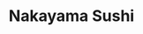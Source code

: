 ---
layout: place
title: "Nakayama Sushi"
permalink: /new-jersey/hazlet/nakayama-sushi.html
stateAbbr: NJ
stateName: New Jersey
cityName: Hazlet
seo:
  name: "Nakayama Sushi"
  type: Restaurant
  links: http://www.nakayamasushi.com/
description: "Japanese restaurant offering a traditional menu of sushi rolls, teriyaki, tempura & more. Nakayama Sushi serves delicious sushi in Hazlet, New Jersey. Try fresh Japanese dishes for a great dining experience. Available for takeout, delivery, lunch, and dinner."
place_id: ChIJ1wwjSIU0wokR4orBk1qGgrY
photos:
  - name: >-
      places/ChIJ1wwjSIU0wokR4orBk1qGgrY/photos/AeeoHcJkQlUy4Sn2KsgXu2b2uylu_7DNcSOQXh3yDT6dBVvkj2eWUFLGCi4XHBNFxdEJIChXUVi3suSztq0XS8ixjhEracW6D-rPhoyuja44BGsJXFb73EmY9w5TZsDF0OmrpmuFeId2D1cxTreNKoyxtnFPbDsCpztl-7oorUCKm7K9cliXmkFnLGvPhIbMeZVrKdrIWtWNWY8ufamus4qx093OZDSohAGjrovMyqZxpSyh0ZF5LNKQrw-RFqEvLUGKz_edkAnkr6qE9pim05ChWueh_GI6sIkfadqyAB2KUifcjw
    widthPx: 1080
    heightPx: 1920
    authorAttributions:
      - displayName: Nakayama Sushi
        uri: https://maps.google.com/maps/contrib/115052376272646576024
        photoUri: >-
          https://lh3.googleusercontent.com/a-/ALV-UjU7M53hBFpNmBDHEk-xWKHfYemQZ1a1vkSpX1ixIP7sXizH1ZqG=s100-p-k-no-mo
    flagContentUri: >-
      https://www.google.com/local/imagery/report/?cb_client=maps_api_places.places_api&image_key=!1e10!2sAF1QipPVn2qOD5PcA07bf0ThDezk7hjedCSO7fwh7IeS&hl=en-US
    googleMapsUri: >-
      https://www.google.com/maps/place//data=!3m4!1e2!3m2!1sAF1QipPVn2qOD5PcA07bf0ThDezk7hjedCSO7fwh7IeS!2e10!4m2!3m1!1s0x89c2348548230cd7:0xb682865a93c18ae2
  - name: >-
      places/ChIJ1wwjSIU0wokR4orBk1qGgrY/photos/AeeoHcLaHKFc8BLLeF2G3KejMNMhcJcuXfRqf77HMMDwGFzzhqocusG5CrBRRjdxeuCSKJvsdRvTBeHe7clR7rXSGcFCgaBCKMr-SjabPBNgWz0Z996jLP-KT5WUPDRpk6QkU4NJEn2usG6O3PgW_3xnSuOFqVVMPNhS80KTpj-g0FJODSZFY-18CRx6q-4fzNiC10gxk27gTvtASemF9QKTwTP6NnmVg7wpihucx6E6fpuGXLym3ssjTNHNG4L9Ue0iwuORsRN9Lb5oWqrpDrfmTTxIc-494EEjwaFwVDahhOWs7g
    widthPx: 4032
    heightPx: 3024
    authorAttributions:
      - displayName: Nakayama Sushi
        uri: https://maps.google.com/maps/contrib/115052376272646576024
        photoUri: >-
          https://lh3.googleusercontent.com/a-/ALV-UjU7M53hBFpNmBDHEk-xWKHfYemQZ1a1vkSpX1ixIP7sXizH1ZqG=s100-p-k-no-mo
    flagContentUri: >-
      https://www.google.com/local/imagery/report/?cb_client=maps_api_places.places_api&image_key=!1e10!2sAF1QipPojQ-WC-V9J7fMQbJZMAjBPY6S1gVRFRC57rG2&hl=en-US
    googleMapsUri: >-
      https://www.google.com/maps/place//data=!3m4!1e2!3m2!1sAF1QipPojQ-WC-V9J7fMQbJZMAjBPY6S1gVRFRC57rG2!2e10!4m2!3m1!1s0x89c2348548230cd7:0xb682865a93c18ae2
  - name: >-
      places/ChIJ1wwjSIU0wokR4orBk1qGgrY/photos/AeeoHcL-eZhP6xmkOLlix1j4BBm4DcfU1e2iiDvr2brJrviWE723UnC_ROQsQqyW-ILkQrHc8Bso4PDT-wt2_sGyTgVJKK4eI2oRL1iN3IgzZptDLCZArmykJcdel7SQgG68zObMAlcIKm5MnVVq3Y_3-Ie7LDuS8g1-cYKznBapYk0K-nI0FgaYahn7_mpr9wTmmNpbv1g2ky63jFnsQUWU0p_A8MUgvxLYrGZbKH5wzx4t4-INY8Bqh68HbnRDo1EaVzdEXOtvTfyLFniPIyo3a0cIOZ6SV9bKMgEGHoMz-GlBlQ
    widthPx: 3024
    heightPx: 4032
    authorAttributions:
      - displayName: Nakayama Sushi
        uri: https://maps.google.com/maps/contrib/115052376272646576024
        photoUri: >-
          https://lh3.googleusercontent.com/a-/ALV-UjU7M53hBFpNmBDHEk-xWKHfYemQZ1a1vkSpX1ixIP7sXizH1ZqG=s100-p-k-no-mo
    flagContentUri: >-
      https://www.google.com/local/imagery/report/?cb_client=maps_api_places.places_api&image_key=!1e10!2sAF1QipOzo44BGwTJIRpFUfU5Mof6eGUo6aiDRBbLFadZ&hl=en-US
    googleMapsUri: >-
      https://www.google.com/maps/place//data=!3m4!1e2!3m2!1sAF1QipOzo44BGwTJIRpFUfU5Mof6eGUo6aiDRBbLFadZ!2e10!4m2!3m1!1s0x89c2348548230cd7:0xb682865a93c18ae2
  - name: >-
      places/ChIJ1wwjSIU0wokR4orBk1qGgrY/photos/AeeoHcK3Ht31fezCCrEs3vff2u5s5AD9NWc1wpvLEqey31ik2JVSjxJ75RJiszawXXRE0767wjRfYB-DHcwWx6_nQTPDsN9HNHce_XxiDvHRkc-cNHYzMSdOvbWI0Pd-XzXBvD3PXyXVEuxEhn01QFVlOgxREJXcdx7U40MQHiOaAu3cubebq2i6kBFJNbG3Wv6I7vn192OMRrRkDnZsaId68cHpODrfqztHM_Va4lGUNJmBMjZI-l66nmH49QZlYvYofM0CvA5jDl5wGZZfYc69nFZ_LheFiXJqkf5ssidI9S4UWA
    widthPx: 3024
    heightPx: 4032
    authorAttributions:
      - displayName: Nakayama Sushi
        uri: https://maps.google.com/maps/contrib/115052376272646576024
        photoUri: >-
          https://lh3.googleusercontent.com/a-/ALV-UjU7M53hBFpNmBDHEk-xWKHfYemQZ1a1vkSpX1ixIP7sXizH1ZqG=s100-p-k-no-mo
    flagContentUri: >-
      https://www.google.com/local/imagery/report/?cb_client=maps_api_places.places_api&image_key=!1e10!2sAF1QipPzcTOdxLizMHdNL_OnhmwF_eHdILO-BJyXg24N&hl=en-US
    googleMapsUri: >-
      https://www.google.com/maps/place//data=!3m4!1e2!3m2!1sAF1QipPzcTOdxLizMHdNL_OnhmwF_eHdILO-BJyXg24N!2e10!4m2!3m1!1s0x89c2348548230cd7:0xb682865a93c18ae2
  - name: >-
      places/ChIJ1wwjSIU0wokR4orBk1qGgrY/photos/AeeoHcJEqmYU1ETi37qS68QqNGoiuaGfYQkELK3GlMWWUqZ66jrdODnHkpT-x168XK6NzgbNlvPIh5LgDJ3Xas09DIeOV0HgszZkeGpqGA0ixC2LYJh5wzat1cm8pdzyKUiucGpqX2xVqPhtY3e25zQ7gBv69vVkvPq6LZOOeJXV9dxJgzhdH0IEbRc-KieA3NzOCNTEL1URVDndYp58jnMnCuWJacXn8Q1T5mDEdBiv-MP_qbdnwKn5Xg8rf_-IzJJE2arkoI9J1CLewI4hQpFXmHdy5k2dyxGa7CwjP5P6wOUoSA
    widthPx: 3024
    heightPx: 4032
    authorAttributions:
      - displayName: Nakayama Sushi
        uri: https://maps.google.com/maps/contrib/115052376272646576024
        photoUri: >-
          https://lh3.googleusercontent.com/a-/ALV-UjU7M53hBFpNmBDHEk-xWKHfYemQZ1a1vkSpX1ixIP7sXizH1ZqG=s100-p-k-no-mo
    flagContentUri: >-
      https://www.google.com/local/imagery/report/?cb_client=maps_api_places.places_api&image_key=!1e10!2sAF1QipOd8sOHXfD_N6v221P6oqqeqgN1T_8l0VdwKLDk&hl=en-US
    googleMapsUri: >-
      https://www.google.com/maps/place//data=!3m4!1e2!3m2!1sAF1QipOd8sOHXfD_N6v221P6oqqeqgN1T_8l0VdwKLDk!2e10!4m2!3m1!1s0x89c2348548230cd7:0xb682865a93c18ae2
  - name: >-
      places/ChIJ1wwjSIU0wokR4orBk1qGgrY/photos/AeeoHcL5oIsyfhBICxAgg3vM5jELUE7CBzlZrEw0AjuAO_f5UFxfj_dA-irCyfUVrKlzx3KjX_aQyaVRjLk6Mz3gp6VwmHj5qSg7kcPKt6mAn1mcGffrzg0QyUuSVDDVntePFQX5Dei5MPXbB29WPLgi-pRuevqN0QRSn-3o6hvN89Xs0pW2YnY0AxSVQgDAOWV_EIwmMwbPBHNnEvnR5Nk5qKqeX4631cBArraLe31XbsY6VU2viYwys0L5YxK-pv9X51VD6HAUbqVt3s_ClKle-pzkax4r_PMZEnzg1a5gbENWl6O7ssrTumT5iDxXaGOP-jV9ybZlZU3hxn06n01TgssMYVj_WSUtayU-lCIsmgyq8S7PPlPfdzSCKAm0DSbKUZZy77WaFKXFAKmN6V6OKn5eIZ-4nqTZR7JrnFdwI-m52A
    widthPx: 4048
    heightPx: 3036
    authorAttributions:
      - displayName: Kaz
        uri: https://maps.google.com/maps/contrib/110832707261825289043
        photoUri: >-
          https://lh3.googleusercontent.com/a/ACg8ocI2cIIOggU0SP4g-l-d-uPtgJ-hbbAwzXvK4hZhnuTidMr7cA=s100-p-k-no-mo
    flagContentUri: >-
      https://www.google.com/local/imagery/report/?cb_client=maps_api_places.places_api&image_key=!1e10!2sCIHM0ogKEICAgICE8ZfTAQ&hl=en-US
    googleMapsUri: >-
      https://www.google.com/maps/place//data=!3m4!1e2!3m2!1sCIHM0ogKEICAgICE8ZfTAQ!2e10!4m2!3m1!1s0x89c2348548230cd7:0xb682865a93c18ae2
  - name: >-
      places/ChIJ1wwjSIU0wokR4orBk1qGgrY/photos/AeeoHcI3oWRYmH3qdiaYb5IAIIuu4EPcCRxoZmHSWm0djTx1zDQl8YCdJrKqt-kgPn5LJHeSoqMhXHSz-gfqhWPwAD2ElZ9lum4Y-vCx_LWJlDY-6oMQpNnrxGye-ZIgLOF140nbqWvJ0XZ3jXKdQr4AbAaLh9tn2z5ThmhHQ3AnMHGZZTk2oIGeVO_mOoJp68_Ak6PPY8DHRxfUV7WsQrwzQD_MLzz6v9rZO5S8ZLD4Bfm4a8I9gXZzovve1TyEZw8XlMxuXJW7eTQpAwSro095Q4xt34r21gPlWGfPoZ0WszIQCw
    widthPx: 4032
    heightPx: 3024
    authorAttributions:
      - displayName: Nakayama Sushi
        uri: https://maps.google.com/maps/contrib/115052376272646576024
        photoUri: >-
          https://lh3.googleusercontent.com/a-/ALV-UjU7M53hBFpNmBDHEk-xWKHfYemQZ1a1vkSpX1ixIP7sXizH1ZqG=s100-p-k-no-mo
    flagContentUri: >-
      https://www.google.com/local/imagery/report/?cb_client=maps_api_places.places_api&image_key=!1e10!2sAF1QipPOVfH83IDOoG0LJVfisZTkPR-K51NUz0Zvek_I&hl=en-US
    googleMapsUri: >-
      https://www.google.com/maps/place//data=!3m4!1e2!3m2!1sAF1QipPOVfH83IDOoG0LJVfisZTkPR-K51NUz0Zvek_I!2e10!4m2!3m1!1s0x89c2348548230cd7:0xb682865a93c18ae2
  - name: >-
      places/ChIJ1wwjSIU0wokR4orBk1qGgrY/photos/AeeoHcKprJBuL4gI3GAuBjK8tbjxwx9GYeYkI-F4_hWFhaKpYraZ2f2-puuCG5wCtRLCbmdMhW5lDBMLpOkJjtmEgylrybbGiRamzLv8JUqqAb4DfjyWkvJXLBqI7WNPY4DjaCxCSeYJ81FU33Aus4K_nos-l5yokz-G557Q7CYgfmkl2wHMiDt1gYMh8vUpFwKmNF6aOglCcibPbfmsFg9_y7ZBsapPY8DAxEHWNo2YhH1fSNEUnkDoiCV01PdAK9jEzocOk9RnDhSVsQdG4qdRp-U6vEboNtzYNXbV-rS64HuH6w
    widthPx: 3024
    heightPx: 4032
    authorAttributions:
      - displayName: Nakayama Sushi
        uri: https://maps.google.com/maps/contrib/115052376272646576024
        photoUri: >-
          https://lh3.googleusercontent.com/a-/ALV-UjU7M53hBFpNmBDHEk-xWKHfYemQZ1a1vkSpX1ixIP7sXizH1ZqG=s100-p-k-no-mo
    flagContentUri: >-
      https://www.google.com/local/imagery/report/?cb_client=maps_api_places.places_api&image_key=!1e10!2sAF1QipMItDWKio1AoV47TO8S8DpyPqVkeI27UqjpQ-wz&hl=en-US
    googleMapsUri: >-
      https://www.google.com/maps/place//data=!3m4!1e2!3m2!1sAF1QipMItDWKio1AoV47TO8S8DpyPqVkeI27UqjpQ-wz!2e10!4m2!3m1!1s0x89c2348548230cd7:0xb682865a93c18ae2
  - name: >-
      places/ChIJ1wwjSIU0wokR4orBk1qGgrY/photos/AeeoHcK62BbYnl-Z5e8OWua13qopjEDUDih3fzAt-tZ4BC_SMkDjtWzLqQ3CZ2ET0xOVkqTscoeiYoUiNyfT6L_8wJDyhC71hO495OPfK6AzezTVR7sMmqiJwIlIDRLalSNu44v9WQgFOvkzWIcRc6BJnZQNHv--BBVKcU5c24ekikQs2RZRlIDIwmWGAYYJxEW8pgQAKGkS_DX4Yv6rigeb1-V9oL7FLzetzva-UUsDjH0cRllLYHQqgS8a5rDdeT3RD9NC2vITk8EVVB-a3exyJxFUkW1Vd6zzThU0961NgyAYew
    widthPx: 4032
    heightPx: 3024
    authorAttributions:
      - displayName: Nakayama Sushi
        uri: https://maps.google.com/maps/contrib/115052376272646576024
        photoUri: >-
          https://lh3.googleusercontent.com/a-/ALV-UjU7M53hBFpNmBDHEk-xWKHfYemQZ1a1vkSpX1ixIP7sXizH1ZqG=s100-p-k-no-mo
    flagContentUri: >-
      https://www.google.com/local/imagery/report/?cb_client=maps_api_places.places_api&image_key=!1e10!2sAF1QipPQrq6Zzc_hqA91x0Tuxhv0EGCwm-bERska1X5a&hl=en-US
    googleMapsUri: >-
      https://www.google.com/maps/place//data=!3m4!1e2!3m2!1sAF1QipPQrq6Zzc_hqA91x0Tuxhv0EGCwm-bERska1X5a!2e10!4m2!3m1!1s0x89c2348548230cd7:0xb682865a93c18ae2
  - name: >-
      places/ChIJ1wwjSIU0wokR4orBk1qGgrY/photos/AeeoHcJyqSdkiF71x_Ca0njG9AvyUJmx7UI5pFJNsFSAxPsIY_b9ACFtHsmSTO6or426w5OMOXNrlnAr6UoF8LDV82CeQyLJ7yBKX0P_YXjRAHq8OhGmhBXgoyAmkXkxa2JuLuWSV42sbnq8rKzn0KL0zDS4CF8wCHAxh57fkCTBZLgomgAkMuRZmDjnRXawV6fvCx4pYXcg5-gqI7TzulIfMCyy0IWYkYN3gUFos2RwxCugOLxLzreoGnFnwZC4wQ9ah1uMfS2k56Mm1N5pTClB1J1pzOob8Gy2E-3oitI--nmppg
    widthPx: 3024
    heightPx: 4032
    authorAttributions:
      - displayName: Nakayama Sushi
        uri: https://maps.google.com/maps/contrib/115052376272646576024
        photoUri: >-
          https://lh3.googleusercontent.com/a-/ALV-UjU7M53hBFpNmBDHEk-xWKHfYemQZ1a1vkSpX1ixIP7sXizH1ZqG=s100-p-k-no-mo
    flagContentUri: >-
      https://www.google.com/local/imagery/report/?cb_client=maps_api_places.places_api&image_key=!1e10!2sAF1QipP3qz-Hx0BXAIbTi3uH2w5DJ2HIwetP9F7fnVQT&hl=en-US
    googleMapsUri: >-
      https://www.google.com/maps/place//data=!3m4!1e2!3m2!1sAF1QipP3qz-Hx0BXAIbTi3uH2w5DJ2HIwetP9F7fnVQT!2e10!4m2!3m1!1s0x89c2348548230cd7:0xb682865a93c18ae2
address: '745 Poole Ave #3, Hazlet, NJ 07730, USA'
street: '745 Poole Ave #3'
city: Hazlet
state: NJ
zip: '07730'
country: USA
neighborhood: null
latitude: '40.434467'
longitude: '-74.181488'
accessibility_options:
  wheelchairAccessibleParking: true
  wheelchairAccessibleEntrance: true
  wheelchairAccessibleRestroom: true
  wheelchairAccessibleSeating: true
business_status: OPERATIONAL
name: Nakayama Sushi
google_maps_links:
  directionsUri: >-
    https://www.google.com/maps/dir//''/data=!4m7!4m6!1m1!4e2!1m2!1m1!1s0x89c2348548230cd7:0xb682865a93c18ae2!3e0
  placeUri: https://maps.google.com/?cid=13151221585459383010
  writeAReviewUri: >-
    https://www.google.com/maps/place//data=!4m3!3m2!1s0x89c2348548230cd7:0xb682865a93c18ae2!12e1
  reviewsUri: >-
    https://www.google.com/maps/place//data=!4m4!3m3!1s0x89c2348548230cd7:0xb682865a93c18ae2!9m1!1b1
  photosUri: >-
    https://www.google.com/maps/place//data=!4m3!3m2!1s0x89c2348548230cd7:0xb682865a93c18ae2!10e5
primary_type: Sushi Restaurant
opening_hours:
  regular: null
  current: null
secondary_opening_hours:
  regular:
    weekdayDescriptions: null
    type: null
  current:
    weekdayDescriptions: null
    type: null
phone: (732) 264-8889
price_level: PRICE_LEVEL_INEXPENSIVE
price_range: $20 &ndash; $30
rating: '4.2'
rating_count: 0
website: http://www.nakayamasushi.com/
reviews:
  - name: >-
      places/ChIJ1wwjSIU0wokR4orBk1qGgrY/reviews/ChZDSUhNMG9nS0VJQ0FnTUR3a3Zhd1h3EAE
    relativePublishTimeDescription: 2 weeks ago
    rating: 5
    text:
      text: >-
        My absolute favorite local sushi restaurant! The owners are so nice, and
        the fish is always incredibly fresh. The salmon is high quality and you
        can’t beat their lunch special! The lunch bento box is my go-to.
      languageCode: en
    originalText:
      text: >-
        My absolute favorite local sushi restaurant! The owners are so nice, and
        the fish is always incredibly fresh. The salmon is high quality and you
        can’t beat their lunch special! The lunch bento box is my go-to.
      languageCode: en
    authorAttribution:
      displayName: Maggie Meehan
      uri: https://www.google.com/maps/contrib/100716599955577691382/reviews
      photoUri: >-
        https://lh3.googleusercontent.com/a-/ALV-UjX8oZh17O1VpFw2aXF_B1cbeRp6w8t2n_IT8WX1APIpAau2B7uy=s128-c0x00000000-cc-rp-mo-ba2
    publishTime: '2025-03-25T01:27:22.188695Z'
    flagContentUri: >-
      https://www.google.com/local/review/rap/report?postId=ChZDSUhNMG9nS0VJQ0FnTUR3a3Zhd1h3EAE&d=17924085&t=1
    googleMapsUri: >-
      https://www.google.com/maps/reviews/data=!4m6!14m5!1m4!2m3!1sChZDSUhNMG9nS0VJQ0FnTUR3a3Zhd1h3EAE!2m1!1s0x89c2348548230cd7:0xb682865a93c18ae2
  - name: >-
      places/ChIJ1wwjSIU0wokR4orBk1qGgrY/reviews/ChZDSUhNMG9nS0VJQ0FnSUNwMU83dlFREAE
    relativePublishTimeDescription: a year ago
    rating: 5
    text:
      text: >-
        Great little hidden gem if u like sushi! I myself prefer sashimi with a
        bowl of brown rice on the side( better value for me). The pieces were
        good portions and extremely fresh! The owner Ron was very personable and
        engaging! Go here and you will not be disappointed!!!!
      languageCode: en
    originalText:
      text: >-
        Great little hidden gem if u like sushi! I myself prefer sashimi with a
        bowl of brown rice on the side( better value for me). The pieces were
        good portions and extremely fresh! The owner Ron was very personable and
        engaging! Go here and you will not be disappointed!!!!
      languageCode: en
    authorAttribution:
      displayName: Mark Lanza
      uri: https://www.google.com/maps/contrib/116698282746621982921/reviews
      photoUri: >-
        https://lh3.googleusercontent.com/a-/ALV-UjX_YXCFrFArjCyYl_UDL_8AW4k2IiDEtdKNtmjUacaS9cjgQdg=s128-c0x00000000-cc-rp-mo-ba5
    publishTime: '2023-07-29T12:34:28.965539Z'
    flagContentUri: >-
      https://www.google.com/local/review/rap/report?postId=ChZDSUhNMG9nS0VJQ0FnSUNwMU83dlFREAE&d=17924085&t=1
    googleMapsUri: >-
      https://www.google.com/maps/reviews/data=!4m6!14m5!1m4!2m3!1sChZDSUhNMG9nS0VJQ0FnSUNwMU83dlFREAE!2m1!1s0x89c2348548230cd7:0xb682865a93c18ae2
  - name: >-
      places/ChIJ1wwjSIU0wokR4orBk1qGgrY/reviews/ChdDSUhNMG9nS0VJQ0FnSUNvMmNTSHlBRRAB
    relativePublishTimeDescription: 6 years ago
    rating: 5
    text:
      text: >-
        I absolutely love this place. All you can eat sushi mon-thurs for $11.99
        at lunch and $18.99 at dinner time and Friday-sunday that goes up to by
        $2 but it's still worth it! This place is off Poole Ave in hazlet in an
        unassuming strip mall but don't  let it fool you. You get a paper menu
        and mark off what you'd like. Everything is made fresh, nothing has been
        sitting out at a buffet for who knows how long! Whatever number you mark
        next to your sushi order is how many roll/pieces you get. The soups,
        appetizers and a few of the Japanese style main courses (not sushi)
        aren't served like that but instead come out in small portions.But make
        sure you only order what you can finish, anything not finished is
        charged at full cost. We have never had this happen to us but have
        gotten close so make sure to come hungry.
      languageCode: en
    originalText:
      text: >-
        I absolutely love this place. All you can eat sushi mon-thurs for $11.99
        at lunch and $18.99 at dinner time and Friday-sunday that goes up to by
        $2 but it's still worth it! This place is off Poole Ave in hazlet in an
        unassuming strip mall but don't  let it fool you. You get a paper menu
        and mark off what you'd like. Everything is made fresh, nothing has been
        sitting out at a buffet for who knows how long! Whatever number you mark
        next to your sushi order is how many roll/pieces you get. The soups,
        appetizers and a few of the Japanese style main courses (not sushi)
        aren't served like that but instead come out in small portions.But make
        sure you only order what you can finish, anything not finished is
        charged at full cost. We have never had this happen to us but have
        gotten close so make sure to come hungry.
      languageCode: en
    authorAttribution:
      displayName: Taylor Husarenko
      uri: https://www.google.com/maps/contrib/105393276804148111687/reviews
      photoUri: >-
        https://lh3.googleusercontent.com/a-/ALV-UjVQQUyqNDOcvvi4KbmaC27GNWmDDLyhMbwDzY_fhVSazc7NqSU=s128-c0x00000000-cc-rp-mo-ba4
    publishTime: '2018-12-08T19:57:04.921723Z'
    flagContentUri: >-
      https://www.google.com/local/review/rap/report?postId=ChdDSUhNMG9nS0VJQ0FnSUNvMmNTSHlBRRAB&d=17924085&t=1
    googleMapsUri: >-
      https://www.google.com/maps/reviews/data=!4m6!14m5!1m4!2m3!1sChdDSUhNMG9nS0VJQ0FnSUNvMmNTSHlBRRAB!2m1!1s0x89c2348548230cd7:0xb682865a93c18ae2
  - name: >-
      places/ChIJ1wwjSIU0wokR4orBk1qGgrY/reviews/ChZDSUhNMG9nS0VJQ0FnSUNKOUlIbk9BEAE
    relativePublishTimeDescription: a year ago
    rating: 5
    text:
      text: >-
        Wonderful find!  I totally enjoyed the food, Very generous portions,
        delicious and beautifully presented!  I will com back!
      languageCode: en
    originalText:
      text: >-
        Wonderful find!  I totally enjoyed the food, Very generous portions,
        delicious and beautifully presented!  I will com back!
      languageCode: en
    authorAttribution:
      displayName: Barry Evan Blank
      uri: https://www.google.com/maps/contrib/110299324881052174814/reviews
      photoUri: >-
        https://lh3.googleusercontent.com/a/ACg8ocL_0WGN2T3yGYwXBk97Gr3TiuC02wgEgcb5h4tRwVD98hjA2w=s128-c0x00000000-cc-rp-mo-ba4
    publishTime: '2023-06-21T23:59:02.875683Z'
    flagContentUri: >-
      https://www.google.com/local/review/rap/report?postId=ChZDSUhNMG9nS0VJQ0FnSUNKOUlIbk9BEAE&d=17924085&t=1
    googleMapsUri: >-
      https://www.google.com/maps/reviews/data=!4m6!14m5!1m4!2m3!1sChZDSUhNMG9nS0VJQ0FnSUNKOUlIbk9BEAE!2m1!1s0x89c2348548230cd7:0xb682865a93c18ae2
  - name: >-
      places/ChIJ1wwjSIU0wokR4orBk1qGgrY/reviews/ChZDSUhNMG9nS0VJQ0FnSUN1dHVXRVNnEAE
    relativePublishTimeDescription: 2 years ago
    rating: 5
    text:
      text: >-
        I was scared when I arrived because the restaurant was empty, but it
        smelled good when I walked in (and it was a Wednesday night). The food
        was excellent. Fresh, smelled great, and I had a very nice waiter.
        Thanks guys, I’ll be back!
      languageCode: en
    originalText:
      text: >-
        I was scared when I arrived because the restaurant was empty, but it
        smelled good when I walked in (and it was a Wednesday night). The food
        was excellent. Fresh, smelled great, and I had a very nice waiter.
        Thanks guys, I’ll be back!
      languageCode: en
    authorAttribution:
      displayName: William Jamhoury
      uri: https://www.google.com/maps/contrib/107298586594853384031/reviews
      photoUri: >-
        https://lh3.googleusercontent.com/a-/ALV-UjWF8mjbPH_nWMdvSZEtc3xaTrfIB12emCWTNa8UO1VgvUcWjPLV=s128-c0x00000000-cc-rp-mo-ba2
    publishTime: '2022-07-28T00:36:51.773766Z'
    flagContentUri: >-
      https://www.google.com/local/review/rap/report?postId=ChZDSUhNMG9nS0VJQ0FnSUN1dHVXRVNnEAE&d=17924085&t=1
    googleMapsUri: >-
      https://www.google.com/maps/reviews/data=!4m6!14m5!1m4!2m3!1sChZDSUhNMG9nS0VJQ0FnSUN1dHVXRVNnEAE!2m1!1s0x89c2348548230cd7:0xb682865a93c18ae2
parking_options:
  freeParkingLot: true
  freeStreetParking: true
  valetParking: false
payment_options:
  acceptsCreditCards: true
  acceptsDebitCards: true
  acceptsCashOnly: false
  acceptsNfc: true
allow_dogs: null
curbside_pickup: null
delivery: true
dine_in: true
good_for_children: true
good_for_groups: true
good_for_sports: false
live_music: false
menu_for_children: false
outdoor_seating: false
reservable: true
restroom: true
serves_beer: false
serves_breakfast: false
serves_brunch: false
serves_cocktails: false
serves_coffee: false
serves_dinner: true
serves_dessert: true
serves_lunch: true
serves_vegetarian_food: true
serves_wine: false
takeout: true
update_category: essentials
summary: >-
  Japanese restaurant offering a traditional menu of sushi rolls, teriyaki,
  tempura & more.

---
